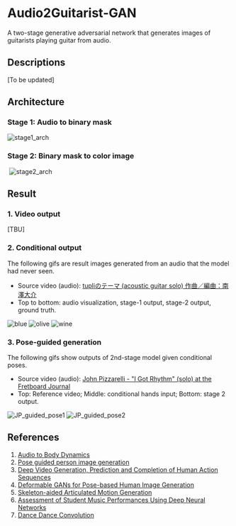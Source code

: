 # Audio2Guitarist-GAN
A two-stage generative adversarial network that generates images of guitarists playing guitar from audio.

## Descriptions
  [To be updated]

## Architecture
### Stage 1: Audio to binary mask  
  ![stage1_arch](https://github.com/shaoanlu/Audio2Guitarist-GAN/raw/master/readme_ims/stage1_arch.jpg)
### Stage 2: Binary mask to color image
  ![stage2_arch](https://github.com/shaoanlu/Audio2Guitarist-GAN/raw/master/readme_ims/stage2_arch.jpg)
  
## Result

### 1. Video output
[TBU]

### 2. Conditional output
The following gifs are result images generated from an audio that the model had never seen. 
  - Source video (audio): [tupliのテーマ (acoustic guitar solo) 作曲／編曲：南澤大介](https://www.youtube.com/watch?v=ApbNNhVVsG8)
  - Top to bottom: audio visualization, stage-1 output, stage-2 output, ground truth.

![blue](https://www.dropbox.com/s/3atfluro1piv5dl/tupli_blue_audiovis.gif?raw=1) ![olive](https://www.dropbox.com/s/85s4pxthxp2djlp/tupli_olive_audiovis.gif?raw=1) ![wine](https://www.dropbox.com/s/6hjcq4xy4ctkd11/tupli_wine_audiovis.gif?raw=1)

### 3. Pose-guided generation
The following gifs show outputs of 2nd-stage model given conditional poses. 
  - Source video (audio): [John Pizzarelli - "I Got Rhythm" (solo) at the Fretboard Journal](https://www.youtube.com/watch?v=vVNVJGLVFCk)
  - Top: Reference video; Middle: conditional hands input; Bottom: stage 2 output.

![JP_guided_pose1](https://www.dropbox.com/s/mldgg1yg194ntcj/jp_guided_pose_hires_01.gif?raw=1) ![JP_guided_pose2](https://www.dropbox.com/s/z1m6h7oxslysvgc/jp_guided_pose_hires_02.gif?raw=1)

## References
1. [Audio to Body Dynamics](https://arviolin.github.io/AudioBodyDynamics/)
2. [Pose guided person image generation](https://arxiv.org/abs/1705.09368)
3. [Deep Video Generation, Prediction and Completion of Human Action Sequences](https://arxiv.org/abs/1711.08682)
4. [Deformable GANs for Pose-based Human Image Generation](https://arxiv.org/abs/1801.00055)
5. [Skeleton-aided Articulated Motion Generation](https://arxiv.org/abs/1707.01058)
6. [Assessment of Student Music Performances Using Deep Neural Networks](http://www.mdpi.com/2076-3417/8/4/507)
7. [Dance Dance Convolution](https://arxiv.org/abs/1703.06891)
